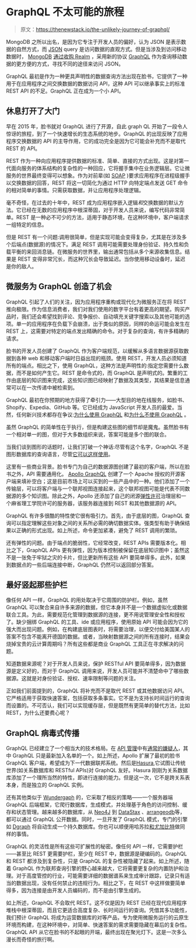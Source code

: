 # GraphQL 不太可能的旅程

> 原文：<https://thenewstack.io/the-unlikely-journey-of-graphql/>

MongoDB 之所以出名，是因为它专注于开发人员的偏好，认为 JSON 是表示数据的自然方式，而 [JSON](https://thenewstack.io/an-introduction-to-json/) query 是访问数据的直观方式。但是当涉及到访问移动数据时， [MongoDB](https://www.mongodb.com/cloud/atlas/?utm_content=inline-mention) [通过](https://www.mongodb.com/docs/realm/graphql/)[收购 Realm](https://www.mongodb.com/press/mongodb-strengthens-mobile-offerings-with-acquisition-of-realm) ，采用新的协议 [GraphQL](https://graphql.org/) 作为查询移动数据的更方便的方式，寻找不同的途径来访问 JSON。

GraphQL 最初是作为一种更具声明性的数据查询方法出现在脸书，它提供了一种用于在应用程序之间交换数据的数据访问 API，这种 API 可以继承事实上的标准 REST API 的不足。GraphQL 正在成为一个小 API。

## 休息打开了大门

早在 2015 年，脸书就对 GraphQL 进行了开源，自此 graph QL 开始了一段令人惊讶的旅程，到了一个快速增长的生态系统的地步。GraphQL 的出现反映了应用程序交换数据的 API 的主导作用，它的成功完全是因为它可能会补充而不是取代 REST 的 API。

REST 作为一种向应用程序提供数据的标准、简单、直接的方式出现。这是对第一代面向服务的体系结构的复杂性的一种回应，它将握手集中在业务逻辑层。它让微服务的世界最终变得可以想象。作为对前辈(如 [SOAP](https://thenewstack.io/solo-io-adds-legacy-soap-integration-for-gloo-edge-1-8-release/) )要求应用程序在进程级握手以交换数据的回答，REST 将这一切简化为通过 HTTP 向特定端点发送 GET 命令的相对简单的事情。只需获取数据，并让应用程序处理逻辑。

毫不奇怪，在过去的十年中，REST 成为应用程序嵌入逻辑*和*交换数据的默认方法。它已经在无数的应用程序中根深蒂固，对于开发人员来说，编写代码非常简单。REST 是一种必不可少的方法，适用于静态环境，在这种环境中，客户端请求一组特定的信息。

但是 REST 有一个问题:调用很简单，但是实现可能会变得复杂，尤其是在涉及多个后端点(数据源)的情况下。满足 REST 调用可能需要处理身份验证、持久性和负载平衡的来回消息链。在微服务的世界里，输出通常包括从多个来源收集信息。结果是 REST 变得非常冗长，而这种冗长会导致延迟。当你使用移动设备时，延迟是你的敌人。

## 微服务为 GraphQL 创造了机会

GraphQL 引起了人们的关注，因为应用程序重构或现代化为微服务正在将 REST 推向极限。作为信息消费者，我们对我们使用的数字平台有着更高的期望。购买产品时，我们还会希望找到评论、竞争报价、自动填充关键字搜索以及其他可能的选项。单一的应用程序在负载下会崩溃，出于类似的原因，同样的命运可能会发生在 REST 上，这需要对特定的端点发出精确的命令。对于复杂的查询，有许多精确的请求。

脸书的开发人员创建了 GraphQL 作为客户端规范，以缓解从多语言数据源获取数据到各种 web 和移动客户端时日益出现的瓶颈。使用 REST，开发人员必须知道所有的端点。相比之下，使用 GraphQL，这种方法是声明性的:指定您需要什么数据，而不是如何产生它。REST 是命令式的，而 GraphQL 是声明式的。繁重的工作由底层的知识图来完成，这些知识图已经映射了数据及其类型，其结果是信息通常可以在一次传递中被检索到。

GraphQL 最初在你预期的地方获得了牵引力——大型目的地在线服务，如脸书、Shopify、Expedia、GitHub 等。它已经成为 JavaScript 开发人员的最爱。当然，任何新兴技术都存在争议:[为什么使用 GraphQL](https://www.apollographql.com/blog/graphql/basics/why-use-graphql/) 和[为什么不使用 GraphQL](https://wundergraph.com/blog/why_not_use_graphql) 。

虽然 GraphQL 的简单性在于执行，但是构建这些图的细节却是魔鬼。虽然脸书有一个相对单一的图，但对于大多数组织来说，答案可能是多个图的联合。

当我们谈到图形的话题时，让我们打破一个神话:尽管有这个名字，GraphQL 不是图形数据库的查询语言，尽管[它可以这样使用](https://neo4j.com/developer/graphql/)。

这里有一些商业背景。脸书专门为自己的数据源图创建了最初的客户端，所以在脸书之外，API 需要通用化。 [Apollo GraphQL](https://thenewstack.io/apollo-introduces-a-graphql-platform-for-shared-data-graphs/) 创建了一个 Apache 授权的开源客户端来填补空白；这是目前市场上可以买到的一些产品中的一种。他们添加了一个传输层，可以将客户端与一个联邦视图连接起来，这个联邦视图可能是代表不同数据源的多个知识图。除此之外，Apollo 还添加了自己的闭源[弹性许可](https://www.apollographql.com/docs/resources/elastic-license-v2-faq/)治理层和一个麻省理工学院许可的服务器，该服务器连接到 REST 和其他数据源的 API。

GraphQL 有许多很酷的特性使它很有吸引力。首先，由于底层的图，GraphQL 查询可以指定理解这些对象之间的关系所必需的确切数据实体。强类型有助于确保结果以正确的形式出现。如上所述，命令更加紧凑，避免了 REST 调用的繁琐。

还有弹性的问题。由于端点的脆弱性，它经常改变，REST APIs 需要版本化。相比之下，GraphQL APIs 更有弹性，因为版本控制被保留在底层知识图中；虽然这不是一张免于牢狱之灾的卡片，但比更新所有这些 API 要简单得多。此外，如果到数据点的一些后端连接中断，GraphQL 仍然可以返回部分答案。

## 最好竖起那些护栏

像任何 API 一样，GraphQL 的用处取决于它周围的防护栏。例如，虽然 GraphQL 可以聚合来自许多来源的数据，但它本身并不是一个数据虚拟化或数据联合工具。为此，需要规范化管理到数据源的连接，更不用说管理安全性和授权了。缺少捆绑 GraphQL 的工具、ide 或应用程序，使用原始 API 可能会因为它的强大而出现问题。例如，在构建底层图表时，将需要治理，以便交付给美国某人的答案不包含不能离开德国的数据。或者，当映射数据源之间的所有连接时，结果会烧掉宝贵的云计算周期吗？所有这些都是商业 GraphQL 工具正在寻求解决的问题。

知道数据来源呢？对于开发人员来说，保护 RESTful API 要简单得多，因为数据源是定义好的，而对于 GraphQL 调用来说，开发人员可能并不清楚命中了哪些数据源。这就是对身份验证、授权、速率限制等问题的关注。

正如我们前面提到的，GraphQL 将补充而不是取代 REST 或其他数据访问 API。它严格适用于获取快速答案，包括获取多条事实。它不是为支持长时间运行的查询而设置的。不可否认，我们可以实现缓存层，但是既然有更简单的替代方法，比如 REST，为什么还要费心呢？

## GraphQL 病毒式传播

GraphQL 已经建立了一个相当大的技术格局。在 [API 管理](https://azure.microsoft.com/en-us/services/api-management/)中有[通常的嫌疑人](https://wso2.com/api-manager/)，其中 GraphQL 只是最新加入名单的一个。如上所述，Apollo 扩展了最初的脸书 GraphQL 客户端，希望成为下一代数据联邦系统。然后是[Hasura](https://hasura.com/),它试图让传统世界(如关系数据库和 RESTful APIs)对 GraphQL 友好。Hasura 刚刚为关系数据库添加了一个理所当然的特性，即进行连接的能力。但是这一次，它不是跨关系表本身，而是独立的 GraphQL 实例。

还有其他类似于 [Wundergaph](https://wundergraph.com/) 的，它采取了相反的策略——一个服务器端 GraphQL 后端框架，它爬行数据库，生成模式，并处理基于角色的访问控制、缓存和状态管理。越来越多的数据库，从 [Neo4J](https://neo4j.com/developer/graphql/) 到 [DataStax](https://docs.datastax.com/en/astra/docs/using-the-astra-graphql-api.html) 、[arrangeodb](https://www.arangodb.com/2017/10/auto-generate-graphql-arangodb/)等，都可以通过 GraphQL 公开数据。同时，一旦开发了 GraphQL 模式，专门的引擎如 [Dgraph](https://dgraph.io/) 将自动生成一个持久数据库。你也可以顺便用哈苏拉[和尤加比特](https://blog.yugabyte.com/yugabyte-and-hasura-make-it-easier-to-build-complex-global-applications/)做同样的事情。

GraphQL 的灵活性是所有这些可扩展性的秘密。像任何 API 一样，它需要护栏——甚至比 REST 更需要护栏，至少在 REST 中，数据源是硬编码的。GraphQL 和 REST 都涉及到复杂性，只是 GraphQL 的复杂性被隐藏了起来。如上所述，随着 GraphQL 作为联邦查询引擎的野心越来越大，它将需要更复杂的内置防护和治理。对于高度管控的行业，可能需要详细的数据谱系来生成审计跟踪，记录只有适当的数据出现，没有任何禁止的违规行为。相比之下，在 REST 中这样做要简单得多，因为连接是由开发人员编码的，而不是由引擎生成的。

如上所述，GraphQL 不会取代 REST。这不仅是因为 REST 已经在现代应用程序堆栈中根深蒂固，而且它更适合高度复杂、长时间运行的查询。凭借其多功能性，我们预计 GraphQL 将成为运营数据库的对等产品，专为使用微服务运行的云原生环境而构建，在这种环境中，对简单、快速答案的需求需要隐藏在幕后的复杂性。GraphQL API 从它在脸书的不起眼的开端，最终出现在聚光灯下。这是一次多么漫长而奇怪的旅行啊。

<svg xmlns:xlink="http://www.w3.org/1999/xlink" viewBox="0 0 68 31" version="1.1"><title>Group</title> <desc>Created with Sketch.</desc></svg>